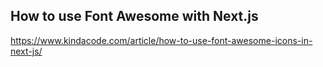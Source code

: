 ## How to use Font Awesome with Next.js

https://www.kindacode.com/article/how-to-use-font-awesome-icons-in-next-js/

